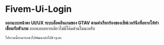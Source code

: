 # Fivem-Ui-Login
**ออกแบบหน้าตา UI/UX ระบบล็อคอินเกมของ GTAV ตามคำเรียกร้องของเซิฟเวอร์นึงที่อยากให้ทำเชื่อมกับตัวเกม**
ออกแบบอยากเดียวไม่มีโค๊ดด้านในนะครับ

`โปรเจคนี้สามารถนำไปพัฒนาต่อได้ชิวๆเลย`
